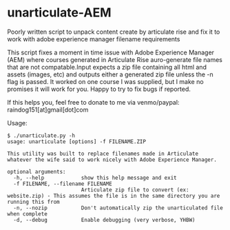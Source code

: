 # unarticulate-AEM
Poorly written script to unpack content create by articulate rise and fix it to work with adobe experience manager filename requirements

This script fixes a moment in time issue with Adobe Experience Manager (AEM) where courses generated in Articulate Rise auro-generate file names that are not compatable.Input expects a zip file containing all html and assets (images, etc) and outputs either a generated zip file unless the -n flag is passed. It worked on one course I was supplied, but I make no promises it will work for you. Happy to try to fix bugs if reported. 

If this helps you, feel free to donate to me via venmo/paypal: raindog151[at]gmail[dot]com

Usage:

```
$ ./unarticulate.py -h
usage: unarticulate [options] -f FILENAME.ZIP

This utility was built to replace filenames made in Articulate whatever the wife said to work nicely with Adobe Experience Manager.

optional arguments:
  -h, --help            show this help message and exit
  -f FILENAME, --filename FILENAME
                        Articulate zip file to convert (ex: website.zip) - This assumes the file is in the same directory you are running this from
  -n, --nozip           Don't automatically zip the unarticulated file when complete
  -d, --debug           Enable debugging (very verbose, YHBW)
```
